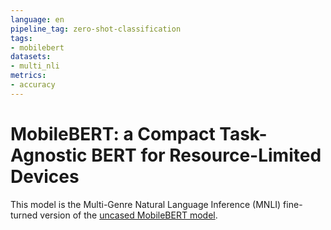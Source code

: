 ```yaml
---
language: en
pipeline_tag: zero-shot-classification
tags:
- mobilebert
datasets:
- multi_nli
metrics:
- accuracy
---
```


# MobileBERT: a Compact Task-Agnostic BERT for Resource-Limited Devices

This model is the Multi-Genre Natural Language Inference (MNLI) fine-turned version of the [uncased MobileBERT model](https://huggingface.co/google/mobilebert-uncased).